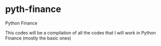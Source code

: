 # pyth-finance
 Python Finance

This codes will be a compilation of all the codes that I will work in Python Finance (mostly the basic ones)